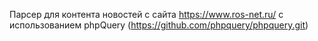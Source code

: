 Парсер для контента новостей с сайта https://www.ros-net.ru/ c использованием phpQuery (https://github.com/phpquery/phpquery.git)